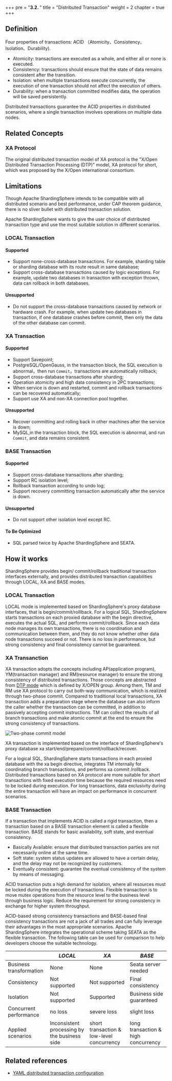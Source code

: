 +++
pre = "<b>3.2. </b>"
title = "Distributed Transaction"
weight = 2
chapter = true
+++

## Definition

Four properties of transactions: ACID （Atomicity、Consistency、Isolation、Durability).

- Atomicity: transactions are executed as a whole, and either all or none is executed.
- Consistency: transactions should ensure that the state of data remains consistent after the transition.
- Isolation: when multiple transactions execute concurrently, the execution of one transaction should not affect the execution of others.
- Durability: when a transaction committed modifies data, the operation will be saved persistently.

Distributed transactions guarantee the ACID properties in distributed scenarios, where a single transaction involves operations on multiple data nodes.

## Related Concepts

### XA Protocol

The original distributed transaction model of XA protocol is the "X/Open Distributed Transaction Processing (DTP)" model, XA protocol for short, which was proposed by the X/Open international consortium.

## Limitations

Though Apache ShardingSphere intends to be compatible with all distributed scenario and best performance, under CAP theorem guidance, there is no sliver bullet with distributed transaction solution.

Apache ShardingSphere wants to give the user choice of distributed transaction type and use the most suitable solution in different scenarios.

### LOCAL Transaction

#### Supported

* Support none-cross-database transactions. For example, sharding table or sharding database with its route result in same database;
* Support cross-database transactions caused by logic exceptions. For example, update two databases in transaction with exception thrown, data can rollback in both databases.

#### Unsupported

* Do not support the cross-database transactions caused by network or hardware crash. For example, when update two databases in transaction, if one database crashes before commit, then only the data of the other database can commit.

### XA Transaction

#### Supported

* Support Savepoint;
* PostgreSQL/OpenGauss, in the transaction block, the SQL execution is abnormal，then run `Commit`，transactions are automatically rollback;
* Support cross-database transactions after sharding;
* Operation atomicity and high data consistency in 2PC transactions;
* When service is down and restarted, commit and rollback transactions can be recovered automatically;
* Support use XA and non-XA connection pool together.

#### Unsupported

* Recover committing and rolling back in other machines after the service is down;
* MySQL,in the transaction block, the SQL execution is abnormal, and run `Commit`, and data remains consistent.

### BASE Transaction

#### Supported

* Support cross-database transactions after sharding;
* Support RC isolation level;
* Rollback transaction according to undo log;
* Support recovery committing transaction automatically after the service is down.

#### Unsupported

* Do not support other isolation level except RC.

#### To Be Optimized

* SQL parsed twice by Apache ShardingSphere and SEATA.


## How it works

ShardingSphere provides begin/ commit/rollback traditional transaction interfaces externally, and provides distributed transaction capabilities through LOCAL, XA and BASE modes.

### LOCAL Transaction

LOCAL mode is implemented based on ShardingSphere's proxy database interfaces, that is begin/commit/rolllback.
For a logical SQL, ShardingSphere starts transactions on each proxied database with the begin directive, executes the actual SQL, and performs commit/rollback.
Since each data node manages its own transactions, there is no coordination and communication between them, and they do not know whether other data node transactions succeed or not.
There is no loss in performance, but strong consistency and final consistency cannot be guaranteed.

### XA Transanction

XA transaction adopts the concepts including AP(application program), YM(transaction manager) and RM(resource manager) to ensure the strong consistency of distributed transactions. Those concepts are abstracted from [DTP mode](http://pubs.opengroup.org/onlinepubs/009680699/toc.pdf) which is defined by X/OPEN group.
Among them, TM and RM use XA protocol to carry out both-way communication, which is realized through two-phase commit.
Compared to traditional local transactions, XA transaction adds a preparation stage where the database can also inform the caller whether the transaction can be committed, in addition to passively accepting commit instructions.
TM can collect the results of all branch transactions and make atomic commit at the end to ensure the strong consistency of transactions.

![Two-phase commit model](https://shardingsphere.apache.org/document/current/img/transaction/overview.png)

XA transaction is implemented based on the interface of ShardingSphere's proxy database xa start/end/prepare/commit/rollback/recover.

For a logical SQL, ShardingSphere starts transactions in each proxied database with the xa begin directive, integrates TM internally for coordinating branch transactions, and performs xa commit /rollback.
Distributed transactions based on XA protocol are more suitable for short transactions with fixed execution time because the required resources need to be locked during execution.
For long transactions, data exclusivity during the entire transaction will have an impact on performance in concurrent scenarios.

### BASE Transaction

If a transaction that implements ACID is called a rigid transaction, then a transaction based on a BASE transaction element is called a flexible transaction.
BASE stands for basic availability, soft state, and eventual consistency.

- Basically Available: ensure that distributed transaction parties are not necessarily online at the same time.
- Soft state: system status updates are allowed to have a certain delay, and the delay may not be recognized by customers.
- Eventually consistent: guarantee the eventual consistency of the system by means of messaging.

ACID transaction puts a high demand for isolation, where all resources must be locked during the execution of transactions.
Flexible transaction is to move mutex operations from the resource level to the business level through business logic.
Reduce the requirement for strong consistency in exchange for higher system throughput.

ACID-based strong consistency transactions and BASE-based final consistency transactions are not a jack of all trades and can fully leverage their advantages in the most appropriate scenarios.
Apache ShardingSphere integrates the operational scheme taking SEATA as the flexible transaction.
The following table can be used for comparison to help developers choose the suitable technology.

|          | *LOCAL*       | *XA*              | *BASE*     |
| -------- | ------------- | ---------------- | ------------ |
| Business transformation  | None            | None               | Seata server needed|
| Consistency    | Not supported         | Not supported             | Final consistency       |
| Isolation    | Not supported        | Supported           | Business side guaranteed  |
| Concurrent performance | no loss        | severe loss          | slight loss       |
| Applied scenarios  | Inconsistent processing by the business side | short transaction & low-level concurrency | long transaction & high concurrency |

## Related references
- [YAML distributed transaction configuration](/en/user-manual/shardingsphere-jdbc/yaml-config/rules/transaction/)
